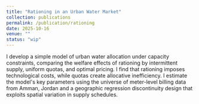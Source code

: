 ```yaml
---
title: "Rationing in an Urban Water Market"
collection: publications
permalink: /publication/rationing
date: 2025-10-16
venue: ""
status: "wip"
---
```


I develop a simple model of urban water allocation under capacity constraints, comparing the welfare effects of rationing by intermittent supply, uniform quotas, and optimal pricing. I find that rationing imposes technological costs, while quotas create allocative inefficiency. I estimate the model's key parameters using the universe of meter-level billing data from Amman, Jordan and a geographic regression discontinuity design that exploits spatial variation in supply schedules.
